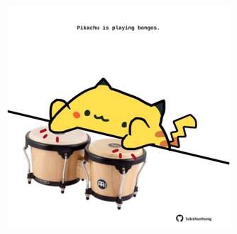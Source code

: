 <!-- built at 16/06/2022, 11:00:48 UTC -->
<p align="center">
  <img width="500" height="500" src="./ReadmeImage.svg">
</p>

